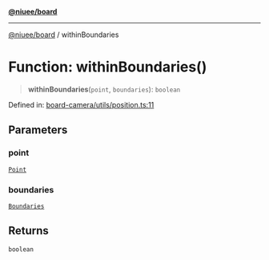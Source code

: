 [**@niuee/board**](../README.md)

***

[@niuee/board](../globals.md) / withinBoundaries

# Function: withinBoundaries()

> **withinBoundaries**(`point`, `boundaries`): `boolean`

Defined in: [board-camera/utils/position.ts:11](https://github.com/niuee/board/blob/e6c1edcccf6525a0cc9088782c7c4653e837f533/src/board-camera/utils/position.ts#L11)

## Parameters

### point

[`Point`](../type-aliases/Point.md)

### boundaries

[`Boundaries`](../type-aliases/Boundaries.md)

## Returns

`boolean`
